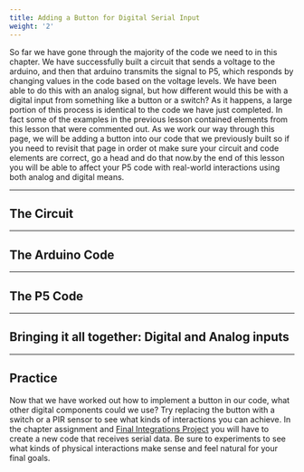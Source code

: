 ```yaml
---
title: Adding a Button for Digital Serial Input
weight: '2'
---
```


So far we have gone through the majority of the code we need to in this chapter. We have successfully built a circuit that sends a voltage to the arduino, and then that arduino transmits the signal to P5, which responds by changing values in the code based on the voltage levels. We have been able to do this with an analog signal, but how different would this be with a digital input from something like a button or a switch? As it happens, a large portion of this process is identical to the code we have just completed. In fact some of the examples in the previous lesson contained elements from this lesson that were commented out. As we work our way through this page, we will be adding a button into our code that we previously built so if you need to revisit that page in order ot make sure your circuit and code elements are correct, go a head and do that now.by the end of this lesson you will be able to affect your P5 code with real-world interactions using both analog and digital means.

---

## The Circuit


---

## The Arduino Code


---

## The P5 Code

---

## Bringing it all together: Digital and Analog inputs

---

## Practice

Now that we have worked out how to implement a button in our code, what other digital components could we use? Try replacing the button with a switch or a PIR sensor to see what kinds of interactions you can achieve. In the chapter assignment and [Final Integrations Project](https://pdm.lsupathways.org/5_integrationproject/) you will have to create a new code that receives serial data. Be sure to experiments to see what kinds of physical interactions make sense and feel natural for your final goals.